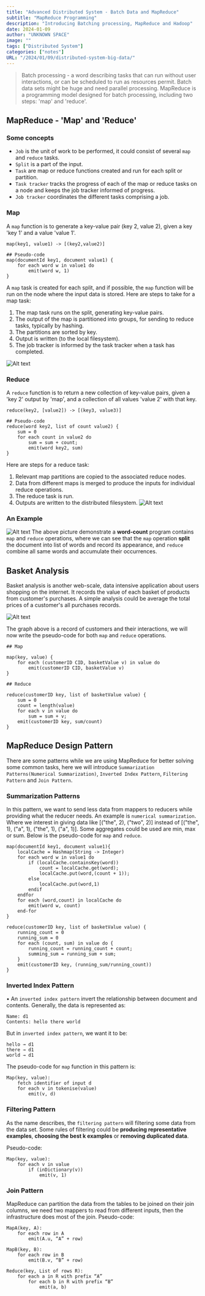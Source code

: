 ```yaml
---
title: "Advanced Distributed System - Batch Data and MapReduce"
subtitle: "MapReduce Programming"
description: "Introducing Batching processing, MapReduce and Hadoop"
date: 2024-01-09
author: "UNKNOWN SPACE"
image: ""
tags: ["Distributed System"]
categories: ["notes"]
URL: "/2024/01/09/distributed-system-big-data/"
---
```


> Batch processing - a word describing tasks that can run without user interactions, or can be scheduled to run as resources permit. Batch data sets might be huge and need parallel processing. MapReduce is a programming model designed for batch processing, including two steps: 'map' and 'reduce'.

## MapReduce - 'Map' and 'Reduce'

### Some concepts

- `Job` is the unit of work to be performed, it could consist of several `map` and `reduce` tasks.
- `Split` is a part of the input.
- `Task` are map or reduce functions created and run for each split or partition.
- `Task tracker` tracks the progress of each of the map or reduce tasks on a node and keeps the job tracker informed of progress.
- `Job tracker` coordinates the different tasks comprising a job.

### Map 
A `map` function is to generate a key-value pair (key 2, value 2), given a key 'key 1' and a value 'value 1'.  
```
map(key1, value1) -> [(key2,value2)]

## Pseudo-code
map(documentId key1, document value1) {
    for each word w in value1 do
        emit(word w, 1)
}
```

A `map` task is created for each split, and if possible, the `map` function will be run on the node where the input data is stored. Here are steps to take for a map task:
1. The map task runs on the split, generating key-value pairs.
2. The output of the map is partitioned into groups, for sending to reduce tasks, typically by hashing.
3. The partitions are sorted by key.
4. Output is written (to the local filesystem).
5. The job tracker is informed by the task tracker when a task has completed.

![Alt text](/img/distributed/distributed-mapreduce/image2.png)
### Reduce
A `reduce` function is to return a new collection of key-value pairs, given a 'key 2' output by 'map', and a collection of all values 'value 2' with that key.
```
reduce(key2, [value2]) -> [(key3, value3)]

## Pseudo-code
reduce(word key2, list of count value2) {
    sum = 0
    for each count in value2 do
        sum = sum + count;
        emit(word key2, sum)
} 
```
Here are steps for a reduce task:
1. Relevant map partitions are copied to the associated reduce nodes.
2. Data from different maps is merged to produce the inputs for individual reduce operations.
3. The reduce task is run.
4. Outputs are written to the distributed filesystem.
![Alt text](/img/distributed/distributed-mapreduce/image3.png)
### An Example
![Alt text](/img/distributed/distributed-mapreduce/image.png)
The above picture demonstrate a **word-count** program contains `map` and `reduce` operations, where we can see that the `map` operation **split** the document into list of words and record its appearance, and `reduce` combine all same words and accumulate their occurrences.

## Basket Analysis
Basket analysis is another web-scale, data intensive application about users shopping on the internet. 
It records the value of each basket of products from customer's purchases. A simple analysis could be average the total prices of a customer's all purchases records.

![Alt text](/img/distributed/distributed-mapreduce/image4.png)

The graph above is a record of customers and their interactions, we will now write the pseudo-code for both `map` and `reduce` operations.

```
## Map

map(key, value) {
    for each (customerID CID, basketValue v) in value do
        emit(customerID CID, basketValue v)
}
```

```
## Reduce

reduce(customerID key, list of basketValue value) {
    sum = 0
    count = length(value)
    for each v in value do
        sum = sum + v;
    emit(customerID key, sum/count)
}
```

## MapReduce Design Pattern
There are some patterns while we are using MapReduce for better solving some common tasks, here we will introduce `Summarization Patterns(Numerical Summarization)`, `Inverted Index Pattern`, `Filtering Pattern` and `Join Pattern`.
### Summarization Patterns
In this pattern, we want to send less data from mappers to reducers while providing what the reducer needs. An example is `numerical summarization`.
Where we interest in giving data like [("the", 2), ("two", 2)] instead of [("the", 1), ("a", 1), ("the", 1), ("a", 1)]. Some aggregates could be used 
are min, max or sum. Below is the pseudo-code for `map` and `reduce`.
```
map(documentId key1, document value1){
    localCache = Hashmap(String -> Integer)
    for each word w in value1 do
        if (localCache.containsKey(word))
            count = localCache.get(word);
            localCache.put(word,(count + 1));
        else
            localCache.put(word,1)
        endif
    endfor
    for each (word,count) in localCache do
        emit(word w, count)
    end-for
}
```

```
reduce(customerID key, list of basketValue value) {
    running_count = 0
    running_sum = 0
    for each (count, sum) in value do {
        running_count = running_count + count;
        summing_sum = running_sum + sum;
    }
    emit(customerID key, (running_sum/running_count))
}
```

### Inverted Index Pattern
• An `inverted index pattern` invert the relationship between document and contents. Generally, the data is represented as:
```
Name: d1
Contents: hello there world
```  
But in `inverted index pattern`, we want it to be:
```
hello → d1
there → d1
world → d1
```  
The pseudo-code for `map` function in this pattern is:
```
Map(key, value):
    fetch identifier of input d
    for each v in tokenise(value)
        emit(v, d)
```

### Filtering Pattern
As the name describes, the `filtering pattern` will filtering some data from the data set. Some rules of filtering could be **producing representative examples**,
**choosing the best k examples** or **removing duplicated data**.  

Pseudo-code:
```
Map(key, value):
    for each v in value
        if (inDictionary(v))
            emit(v, 1)
```
### Join Pattern
MapReduce can partition the data from the tables to be joined on their join columns, we need two mappers to read from different inputs, then the infrastructure
does most of the join.
Pseudo-code:
```
MapA(key, A):
    for each row in A
        emit(A.u, “A” + row)

MapB(key, B):
    for each row in B
        emit(B.v, “B” + row)

Reduce(key, List of rows R):
    for each a in R with prefix “A”
        for each b in R with prefix “B”
            emit(a, b)
```